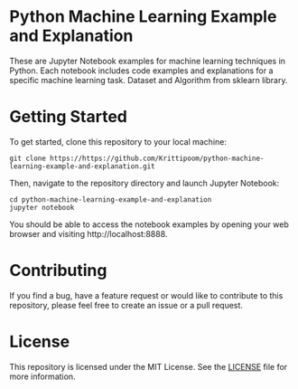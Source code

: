 # Python Machine Learning Example and Explanation
These are Jupyter Notebook examples for machine learning techniques in Python. Each notebook includes code examples and explanations for a specific machine learning task. Dataset and Algorithm from sklearn library.

# Getting Started
To get started, clone this repository to your local machine:


```
git clone https://https://github.com/Krittipoom/python-machine-learning-example-and-explanation.git
```

Then, navigate to the repository directory and launch Jupyter Notebook:

```
cd python-machine-learning-example-and-explanation
jupyter notebook
```

You should be able to access the notebook examples by opening your web browser and visiting http://localhost:8888.

# Contributing
If you find a bug, have a feature request or would like to contribute to this repository, please feel free to create an issue or a pull request.

# License
This repository is licensed under the MIT License. See the [LICENSE](https://github.com/Krittipoom/python-machine-learning-example-and-explanation/blob/main/LICENSE/) file for more information.
